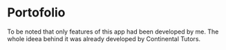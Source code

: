 # Portofolio

To be noted that only features of this app had been developed by me. The whole
ideea behind it was already developed by Continental Tutors.
